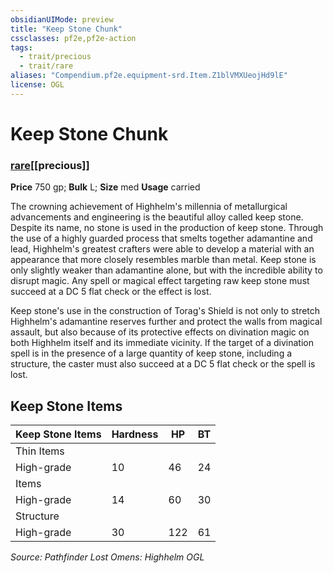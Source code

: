 ```yaml
---
obsidianUIMode: preview
title: "Keep Stone Chunk"
cssclasses: pf2e,pf2e-action
tags:
  - trait/precious
  - trait/rare
aliases: "Compendium.pf2e.equipment-srd.Item.Z1blVMXUeojHd9lE"
license: OGL
---
```

# Keep Stone Chunk

### [rare](rare.md "Rare Rarity Trait")[[precious]]


**Price** 750 gp; 
**Bulk** L; **Size** med
**Usage** carried

The crowning achievement of Highhelm's millennia of metallurgical advancements and engineering is the beautiful alloy called keep stone. Despite its name, no stone is used in the production of keep stone. Through the use of a highly guarded process that smelts together adamantine and lead, Highhelm's greatest crafters were able to develop a material with an appearance that more closely resembles marble than metal. Keep stone is only slightly weaker than adamantine alone, but with the incredible ability to disrupt magic. Any spell or magical effect targeting raw keep stone must succeed at a DC 5 flat check or the effect is lost.

Keep stone's use in the construction of Torag's Shield is not only to stretch Highhelm's adamantine reserves further and protect the walls from magical assault, but also because of its protective effects on divination magic on both Highhelm itself and its immediate vicinity. If the target of a divination spell is in the presence of a large quantity of keep stone, including a structure, the caster must also succeed at a DC 5 flat check or the spell is lost.

## Keep Stone Items

  

| Keep Stone Items | Hardness | HP | BT |
| --- | --- | --- | --- |
| Thin Items |  |  |  |
| High-grade | 10 | 46 | 24 |
| Items |  |  |  |
| High-grade | 14 | 60 | 30 |
| Structure |  |  |  |
| High-grade | 30 | 122 | 61 |

*Source: Pathfinder Lost Omens: Highhelm*
*OGL*